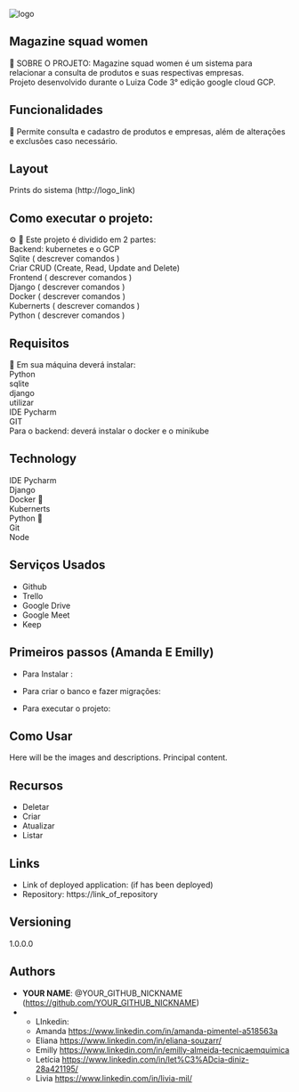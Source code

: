 ![logo](https://user-images.githubusercontent.com/72577082/134821265-386b3284-4664-4fe2-9588-71462414d024.png)


 
## Magazine squad women
 
:rocket: SOBRE O PROJETO: Magazine squad women é um sistema para relacionar a consulta de produtos e suas respectivas empresas.<br> Projeto desenvolvido durante o Luiza Code
 3° edição google cloud GCP.
 
## Funcionalidades 
 :dart:  Permite consulta e cadastro de produtos e empresas, além de alterações e exclusões caso necessário.

## Layout  
Prints do sistema
(http://logo_link)

## Como executar o projeto:<br>
:gear: :wrench: 
Este projeto é dividido em 2 partes: <br> Backend: kubernetes e o GCP<br> 
Sqlite ( descrever comandos )<br>
Criar CRUD (Create, Read, Update and Delete)<br>
Frontend ( descrever comandos )<br>
Django ( descrever comandos )<br>
Docker ( descrever comandos )<br>
Kubernerts ( descrever comandos )<br>
Python ( descrever comandos )<br>

## Requisitos <br>

:pencil:
 Em  sua máquina deverá instalar: <br> Python <br> sqlite <br> django <br> utilizar <br> IDE Pycharm<br> GIT <br>
 Para o backend: deverá instalar o docker e o minikube


## Technology

IDE Pycharm<br>
Django<br>
Docker :whale2:<br>
Kubernerts <br>
Python :snake:<br>
Git <br>
Node<br>

 
## Serviços Usados
 
* Github
* Trello 
* Google Drive 
* Google Meet
* Keep 
 
 
## Primeiros passos (Amanda E Emilly)
 
* Para Instalar :
>    
* Para criar  o banco e fazer migrações:
>   
* Para executar o projeto:
> 
 
## Como Usar 
 
Here will be the images and descriptions. Principal content.
 
 
## Recursos
 
  - Deletar
  - Criar
  - Atualizar
  - Listar
 
 
## Links
 
  - Link of deployed application: (if has been deployed)
  - Repository: https://link_of_repository
 

## Versioning
 
1.0.0.0
 
 
## Authors
 
* **YOUR NAME**: @YOUR_GITHUB_NICKNAME (https://github.com/YOUR_GITHUB_NICKNAME)
* - LInkedin:
  - Amanda https://www.linkedin.com/in/amanda-pimentel-a518563a
  - Eliana https://www.linkedin.com/in/eliana-souzarr/
  - Emilly https://www.linkedin.com/in/emilly-almeida-tecnicaemquimica
  - Letícia https://www.linkedin.com/in/let%C3%ADcia-diniz-28a421195/
  - Livia https://www.linkedin.com/in/livia-mil/
 
